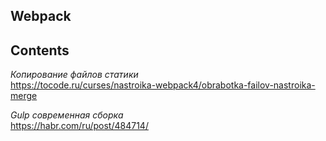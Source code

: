 ## Webpack

## Contents

*Копирование файлов статики*  
https://tocode.ru/curses/nastroika-webpack4/obrabotka-failov-nastroika-merge


*Gulp современная сборка*  
https://habr.com/ru/post/484714/